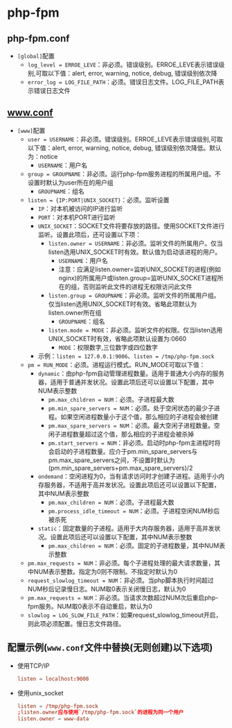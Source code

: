 # php-fpm

## php-fpm.conf
* `[global]`配置
    * `log_level = ERROE_LEVE`：非必须。错误级别。ERROE_LEVE表示错误级别,可取以下值：alert, error, warning, notice, debug, 错误级别依次降
    * `error_log = LOG_FILE_PATH`：必须。错误日志文件。LOG_FILE_PATH表示错误日志文件 

## www.conf
* `[www]`配置
    * `user = USERNAME`：非必须。错误级别。ERROE_LEVE表示错误级别,可取以下值：alert, error, warning, notice, debug, 错误级别依次降低。默认为：notice
        * `USERNAME`：用户名 
    * `group = GROUPNAME`：非必须。运行php-fpm服务进程的所属用户组。不设置时默认为user所在的用户组
        * `GROUPNAME`：组名
    * `listen = {IP:PORT|UNIX_SOCKET}`：必须。监听设置
        * `IP`：对本机被访问的IP进行监听
        * `PORT`：对本机PORT进行监听 
        * `UNIX_SOCKET`：SOCKET文件将要存放的路径。使用SOCKET文件进行监听。设置此项后，还可设置以下项：
            * `listen.owner = USERNAME`：非必须。监听文件的所属用户。仅当listen选用UNIX_SOCKET时有效。默认值为启动该进程的用户。 
                * `USERNAME`：用户名
                * 注意：应满足listen.owner=监听UNIX_SOCKET的进程(例如nginx)的所属用户或listen.group=监听UNIX_SOCKET进程所在的组，否则监听此文件的进程无权限访问此文件
            * `listen.group = GROUPNAME`：非必须。监听文件的所属用户组。仅当listen选用UNIX_SOCKET时有效。省略此项默认为listen.owner所在组 
                * `GROUPNAME`：组名
            * `listen.mode = MODE`：非必须。监听文件的权限。仅当listen选用UNIX_SOCKET时有效，省略此项默认设置为:0660
                * `MODE`：权限数字,三位数字或四位数字
        * 示例：`listen = 127.0.0.1:9006`、`listen = /tmp/php-fpm.sock`
    * `pm = RUN_MODE`：必须。进程运行模式。RUN_MODE可取以下值：
        * `dynamic`：由php-fpm自动管理进程数量。适用于普通大小内存的服务器，适用于普通并发状况。设置此项后还可以设置以下配置，其中NUM表示整数
            * `pm.max_children = NUM`：必须。子进程最大数 
            * `pm.min_spare_servers = NUM`：必须。处于空闲状态的最少子进程。如果空闲进程数量小于这个值，那么相应的子进程会被创建 
            * `pm.max_spare_servers = NUM`：必须。最大空闲子进程数量。空闲子进程数量超过这个值，那么相应的子进程会被杀掉 
            * `pm.start_servers = NUM`：非必须。启动时php-fpm主进程时将会启动的子进程数量。应介于pm.min_spare_servers与pm.max_spare_servers之间，不设置时默认为(pm.min_spare_servers+pm.max_spare_servers)/2
        * `ondemand`：空闲进程为0，当有请求访问时才创建子进程。适用于小内存服务器，不适用于高并发状况。设置此项后还可以设置以下配置，其中NUM表示整数
            * `pm.max_children = NUM`：必须。子进程最大数 
            * `pm.process_idle_timeout = NUM`：必须。子进程空闲NUM秒后被杀死 
        * `static`：固定数量的子进程。适用于大内存服务器，适用于高并发状况。设置此项后还可以设置以下配置，其中NUM表示整数
            * `pm.max_children = NUM`：必须。固定的子进程数量，其中NUM表示整数
    * `pm.max_requests = NUM`：非必须。每个子进程处理的最大请求数量，其中NUM表示整数。指定为0则不限制。不指定时默认为0
    * `request_slowlog_timeout = NUM`：非必须。当php脚本执行时间超过NUM秒后记录慢日志。NUM取0表示关闭慢日志，默认为0
    * `pm.max_requests = NUM`：非必须。当请求次数超过NUM次后重启php-fpm服务。NUM取0表示不自动重启，默认为0
    * `slowlog = LOG_SLOW_FILE_PATH`：如果request_slowlog_timeout开启，则此项必须配置。慢日志文件路径。 

## 配置示例(`www.conf`文件中替换(无则创建)以下选项)
* 使用TCP/IP
    ```conf
    listen = localhost:9008
    ```
* 使用unix_socket
    ```conf
    listen = /tmp/php-fpm.sock
    ;listen.owner应与使用`/tmp/php-fpm.sock`的进程为同一个用户
    listen.owner = www-data
    ```